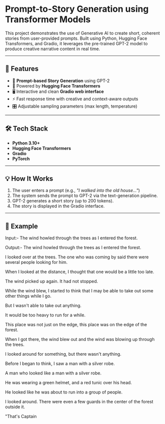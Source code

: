 # Prompt-to-Story Generation using Transformer Models

This project demonstrates the use of Generative AI to create short, coherent stories from user-provided prompts. Built using Python, Hugging Face Transformers, and Gradio, it leverages the pre-trained GPT-2 model to produce creative narrative content in real time.

---

## 🚀 Features

- 📜 **Prompt-based Story Generation** using GPT-2
- 🤖 Powered by **Hugging Face Transformers**
- 🖥️ Interactive and clean **Gradio web interface**
- ⚡ Fast response time with creative and context-aware outputs
- 🎛️ Adjustable sampling parameters (max length, temperature)

---

## 🛠️ Tech Stack

- **Python 3.10+**
- **Hugging Face Transformers**
- **Gradio**
- **PyTorch**

---

## 💡 How It Works

1. The user enters a prompt (e.g., *"I walked into the old house..."*)
2. The system sends the prompt to GPT-2 via the text-generation pipeline.
3. GPT-2 generates a short story (up to 200 tokens).
4. The story is displayed in the Gradio interface.

---

## 🧪 Example
Input:-
The wind howled through the trees as I entered the forest.

Output:-
The wind howled through the trees as I entered the forest.

I looked over at the trees. The one who was coming by said there were several people looking for him.

When I looked at the distance, I thought that one would be a little too late.

The wind picked up again. It had not stopped.

While the wind blew, I started to think that I may be able to take out some other things while I go.

But I wasn't able to take out anything.

It would be too heavy to run for a while.

This place was not just on the edge, this place was on the edge of the forest.

When I got there, the wind blew out and the wind was blowing up through the trees.

I looked around for something, but there wasn't anything.

Before I began to think, I saw a man with a silver robe.

A man who looked like a man with a silver robe.

He was wearing a green helmet, and a red tunic over his head.

He looked like he was about to run into a group of people.

I looked around. There were even a few guards in the center of the forest outside it.

"That's Captain
